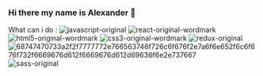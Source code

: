 ### Hi there my name is Alexander 👋

What can i do :
![javascript-original](https://user-images.githubusercontent.com/105720666/216828722-7175cb69-0262-4602-85a0-26ac7f4f5972.svg)
![react-original-wordmark](https://user-images.githubusercontent.com/105720666/216828714-9e8cbe9e-6760-4f04-9e92-ee9843d97018.svg)
![html5-original-wordmark](https://user-images.githubusercontent.com/105720666/216828743-e55730b0-c94a-499a-9a02-8caf72df93b1.svg)
![css3-original-wordmark](https://user-images.githubusercontent.com/105720666/216828749-d8a959e1-6a77-4223-8492-39a83e64a8e4.svg)
![redux-original](https://user-images.githubusercontent.com/105720666/216828767-f0c63daf-5da6-4abf-a7a1-552b5f2a1d16.svg)
![68747470733a2f2f7777772e766563746f726c6f676f2e7a6f6e652f6c6f676f732f6669676d612f6669676d612d69636f6e2e737667](https://user-images.githubusercontent.com/105720666/216828780-0561e709-37d6-46f0-8bfe-5afb89888045.svg)
![sass-original](https://user-images.githubusercontent.com/105720666/216828787-d3b4dfb3-03bb-4005-a86d-93d177b1e104.svg)


<!--
**Atomico592/Atomico592** is a ✨ _special_ ✨ repository because its `README.md` (this file) appears on your GitHub profile.

Here are some ideas to get you started:

- 🔭 I’m currently working on ...
- 🌱 I’m currently learning ...
- 👯 I’m looking to collaborate on ...
- 🤔 I’m looking for help with ...
- 💬 Ask me about ...
- 📫 How to reach me: ...
- 😄 Pronouns: ...
- ⚡ Fun fact: ...
-->
